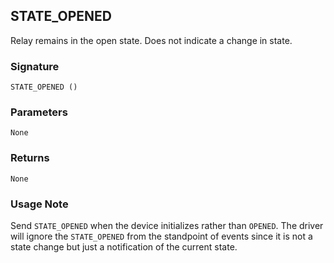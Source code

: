 ## STATE\_OPENED

Relay remains in the open state. Does not indicate a change in state.


### Signature

`STATE_OPENED ()`


### Parameters

`None`


### Returns

`None`


### Usage Note

Send `STATE_OPENED` when the device initializes rather than `OPENED`. The driver will ignore the `STATE_OPENED` from the standpoint of events since it is not a state change but just a notification of the current state.

